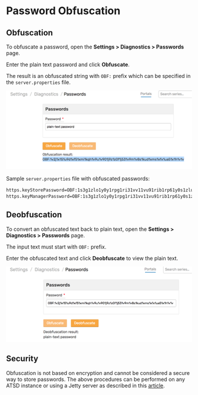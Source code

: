 # Password Obfuscation

## Obfuscation

To obfuscate a password, open the **Settings > Diagnostics > Passwords** page.

Enter the plain text password and click **Obfuscate**.

The result is an obfuscated string with `OBF:` prefix which can be specified in the `server.properties` file.

![](./images/password-obfuscation.png)

Sample `server.properties` file with obfuscated passwords:

```txt
https.keyStorePassword=OBF:1s3g1zlo1y0y1rpg1ri31vv11vu91rib1rp61y0s1zlu1s3m
https.keyManagerPassword=OBF:1s3g1zlo1y0y1rpg1ri31vv11vu91rib1rp61y0s1zlu1s3m
```

## Deobfuscation

To convert an obfuscated text back to plain text, open the **Settings > Diagnostics > Passwords** page.

The input text must start with `OBF:` prefix.

Enter the obfuscated text and click **Deobfuscate** to view the plain text.

![](./images/password-deobfuscation.png)

## Security

Obfuscation is not based on encryption and cannot be considered a secure way to store passwords. The above procedures can be performed on any ATSD instance or using a Jetty server as described in this [article](https://docs.oracle.com/cd/E35822_01/server.740/es_admin/src/tadm_ssl_jetty_passwords.html).

